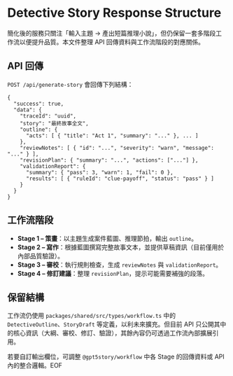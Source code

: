 Detective Story Response Structure
==================================

簡化後的服務只關注「輸入主題 → 產出短篇推理小說」，但仍保留一套多階段工作流以便提升品質。本文件整理 API 回傳資料與工作流階段的對應關係。

API 回傳
--------
`POST /api/generate-story` 會回傳下列結構：

```
{
  "success": true,
  "data": {
    "traceId": "uuid",
    "story": "最終故事全文",
    "outline": {
      "acts": [ { "title": "Act 1", "summary": "..." }, ... ]
    },
    "reviewNotes": [ { "id": "...", "severity": "warn", "message": "..." } ],
    "revisionPlan": { "summary": "...", "actions": ["..."] },
    "validationReport": {
      "summary": { "pass": 3, "warn": 1, "fail": 0 },
      "results": [ { "ruleId": "clue-payoff", "status": "pass" } ]
    }
  }
}
```

工作流階段
---------
- **Stage 1 – 策畫**：以主題生成案件藍圖、推理節拍，輸出 `outline`。
- **Stage 2 – 寫作**：根據藍圖撰寫完整故事文本，並提供草稿資訊（目前僅用於內部品質驗證）。
- **Stage 3 – 審校**：執行規則檢查，生成 `reviewNotes` 與 `validationReport`。
- **Stage 4 – 修訂建議**：整理 `revisionPlan`，提示可能需要補強的段落。

保留結構
--------
工作流仍使用 `packages/shared/src/types/workflow.ts` 中的 `DetectiveOutline`、`StoryDraft` 等定義，以利未來擴充。但目前 API 只公開其中的核心資訊（大綱、審校、修訂、驗證），其餘內容仍可透過工作流內部擴展引用。

若要自訂輸出欄位，可調整 `@gpt5story/workflow` 中各 Stage 的回傳資料或 API 內的整合邏輯。EOF
